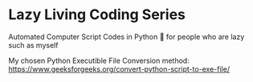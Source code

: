 # Lazy Living Coding Series
Automated Computer Script Codes in Python 🐍 for people who are lazy such as myself

My chosen Python Executible File Conversion method: https://www.geeksforgeeks.org/convert-python-script-to-exe-file/
